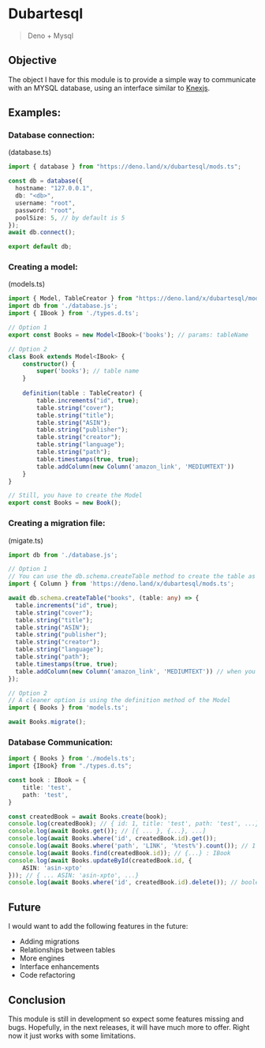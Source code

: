 # Dubartesql

> Deno + Mysql

## Objective
The object I have for this module is to provide a simple way to communicate with an MYSQL database, using an interface similar to [Knexjs](https://knexjs.org/).

## Examples:

### Database connection:

(database.ts)
```ts
import { database } from "https://deno.land/x/dubartesql/mods.ts";

const db = database({
  hostname: "127.0.0.1",
  db: "<db>",
  username: "root",
  password: "root",
  poolSize: 5, // by default is 5
});
await db.connect();

export default db;
``` 

### Creating a model:

(models.ts)
```ts
import { Model, TableCreator } from "https://deno.land/x/dubartesql/mods.ts";
import db from './database.js';
import { IBook } from './types.d.ts';

// Option 1
export const Books = new Model<IBook>('books'); // params: tableName 

// Option 2
class Book extends Model<IBook> {
    constructor() {
        super('books'); // table name
    }
    
    definition(table : TableCreator) {
        table.increments("id", true);
        table.string("cover");
        table.string("title");
        table.string("ASIN");
        table.string("publisher");
        table.string("creator");
        table.string("language");
        table.string("path");
        table.timestamps(true, true);
        table.addColumn(new Column('amazon_link', 'MEDIUMTEXT'))
    }
}

// Still, you have to create the Model
export const Books = new Book(); 
```

### Creating a migration file:

(migate.ts)
```ts
import db from './database.js';

// Option 1
// You can use the db.schema.createTable method to create the table as follow:
import { Column } from 'https://deno.land/x/dubartesql/mods.ts';

await db.schema.createTable("books", (table: any) => {
  table.increments("id", true);
  table.string("cover");
  table.string("title");
  table.string("ASIN");
  table.string("publisher");
  table.string("creator");
  table.string("language");
  table.string("path");
  table.timestamps(true, true);
  table.addColumn(new Column('amazon_link', 'MEDIUMTEXT')) // when you want a type that is not defined with the helper function
});

// Option 2
// A cleaner option is using the definition method of the Model
import { Books } from 'models.ts';

await Books.migrate();
```

### Database Communication:
```ts
import { Books } from './models.ts';
import {IBook} from "./types.d.ts";

const book : IBook = {
    title: 'test',
    path: 'test',
}

const createdBook = await Books.create(book);
console.log(createdBook); // { id: 1, title: 'test', path: 'test', ...}
console.log(await Books.get()); // [{ ... }, {...}, ...]
console.log(await Books.where('id', createdBook.id).get());
console.log(await Books.where('path', 'LINK', '%test%').count()); // 1
console.log(await Books.find(createdBook.id)); // {...} : IBook
console.log(await Books.updateById(createdBook.id, {
    ASIN: 'asin-xpto'
})); // { ... ASIN: 'asin-xpto', ...}
console.log(await Books.where('id', createdBook.id).delete()); // boolean
```

## Future
I would want to add the following features in the future:
- Adding migrations
- Relationships between tables
- More engines
- Interface enhancements
- Code refactoring 

## Conclusion

This module is still in development so expect some features missing and bugs. Hopefully, in the next releases, it will have much more to offer. Right now it just works with some limitations.

